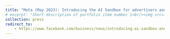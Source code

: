 ```yaml
---
title: "Meta (May 2023): Introducing the AI Sandbox for advertisers and expanding our Meta Advantage suite"
# excerpt: "Short description of portfolio item number 1<br/><img src='/images/500x300.png'>"
collection: press
redirect_to:
    - https://www.facebook.com/business/news/introducing-ai-sandbox-and-expanding-meta-advantage-suite
---
```

